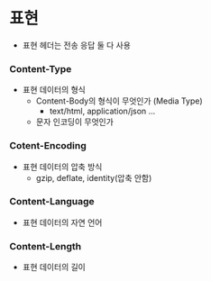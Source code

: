 # 표현

- 표현 헤더는 전송 응답 둘 다 사용


### Content-Type
- 표현 데이터의 형식
  - Content-Body의 형식이 무엇인가 (Media Type)
    - text/html, application/json ...
  - 문자 인코딩이 무엇인가
### Cotent-Encoding
- 표현 데이터의 압축 방식
  - gzip, deflate, identity(압축 안함)
### Content-Language
- 표현 데이터의 자연 언어
### Content-Length
- 표현 데이터의 길이



